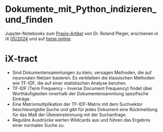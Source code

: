 # Dokumente_mit_Python_indizieren_und_finden
Jupyter-Notebooks zum [Praxis-Artikel](https://www.heise.de/select/ix/2024/5/2401814023664104544) von Dr. Roland Pleger, erschienen in iX [05/2024](https://www.heise.de/select/ix/2024/5) und auf [heise online](https://heise.de/-9676629).

# iX-tract
- Sind Dokumentensammlungen zu klein, versagen Methoden, die auf neuronalen Netzen basieren. Es verbleiben die klassischen Methoden wie TF-IDF, die auf einer statistischen Analyse beruhen.
- TF-IDF (Term Frequency – Inverse Document Frequency) findet über Worthäufigkeiten innerhalb der Dokumentensammlung spezifische Einträge.
- Eine Matrixmultiplikation der TF-IDF-Matrix mit dem Suchvektor beschleunigtdie Suche und gibt für jedes Dokument eine Rückmeldung für das Maß der Übereinstimmung mit der Suchanfrage.
- Reguläre Ausdrücke werten Wildcards aus und führen das Ergebnis einer normalen Suche zu.
